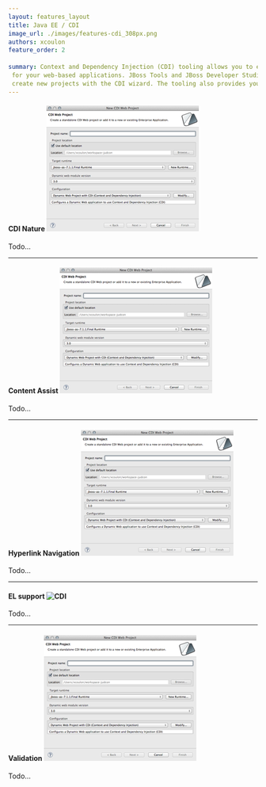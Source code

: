 ```yaml
---
layout: features_layout
title: Java EE / CDI
image_url: ./images/features-cdi_308px.png
authors: xcoulon
feature_order: 2 

summary: Context and Dependency Injection (CDI) tooling allows you to easily add and work with the CDI programming model 
 for your web-based applications. JBoss Tools and JBoss Developer Studio help you add CDI support to existing projects and 
 create new projects with the CDI wizard. The tooling also provides you with validation, code completion and hyperlink navigation.
---
```

#### CDI Nature ![CDI](./images/features-cdi_308px.png)
Todo...

* * *
#### Content Assist ![CDI](./images/features-cdi_308px.png)
Todo...

* * *
#### Hyperlink Navigation ![CDI](./images/features-cdi_308px.png)
Todo...

* * *

#### EL support ![CDI](.images/features-cdi_308px.png)
Todo...

* * *

#### Validation ![CDI](./images/features-cdi_308px.png)
Todo...

